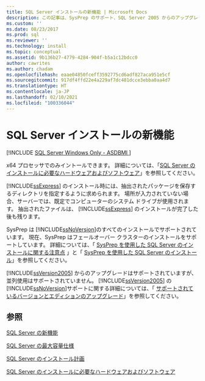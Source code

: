 ```yaml
---
title: SQL Server インストールの新機能 | Microsoft Docs
description: この記事は、SysPrep のサポート、SQL Server 2005 からのアップグレードなど、SQL Server のインストール プロセスに加えられたいくつかの変更についてまとめています。
ms.custom: ''
ms.date: 08/23/2017
ms.prod: sql
ms.reviewer: ''
ms.technology: install
ms.topic: conceptual
ms.assetid: 9b136b27-4779-4284-904f-b5a1c12bdcc0
author: cawrites
ms.author: chadam
ms.openlocfilehash: eaae04850fceff3592775cd6adf827aca951e5cf
ms.sourcegitcommit: 917df4ffd22e4a229af7dc481dcce3ebba0aa4d7
ms.translationtype: HT
ms.contentlocale: ja-JP
ms.lasthandoff: 02/10/2021
ms.locfileid: "100336044"
---
```

# <a name="what39s-new-in-sql-server-installation"></a>SQL Server インストールの新機能
[!INCLUDE [SQL Server Windows Only - ASDBMI ](../../includes/applies-to-version/sql-windows-only-asdbmi.md)]

 x64 プロセッサでのみイントールできます。 詳細については、「[SQL Server のインストールに必要なハードウェアおよびソフトウェア](../../sql-server/install/hardware-and-software-requirements-for-installing-sql-server.md)」を参照してください。
  
 [!INCLUDE[ssExpress](../../includes/ssexpress-md.md)] のインストール時には、抽出されたパッケージを保存するディレクトリを指定するように求められます。 場所が入力されていない場合、サーバーでは、既定でコンピューターのシステム ドライブが使用されます。 抽出されたファイルは、 [!INCLUDE[ssExpress](../../includes/ssexpress-md.md)] のインストールが完了した後も残ります。  
  
 SysPrep は [!INCLUDE[ssNoVersion](../../includes/ssnoversion-md.md)]のすべてのインストールでサポートされています。 現在、SysPrep はフェールオーバー クラスターのインストールをサポートしています。 詳細については、「 [SysPrep を使用した SQL Server のインストールに関する注意点](../../database-engine/install-windows/considerations-for-installing-sql-server-using-sysprep.md) 」と「 [SysPrep を使用した SQL Server のインストール](../../database-engine/install-windows/install-sql-server-using-sysprep.md)」を参照してください。  
  
 [!INCLUDE[ssVersion2005](../../includes/ssversion2005-md.md)] からのアップグレードはサポートされていますが、並列使用はサポートされていません。 [!INCLUDE[ssVersion2005](../../includes/ssversion2005-md.md)] の [!INCLUDE[ssNoVersion](../../includes/ssnoversion-md.md)]サポートに関する詳細については、「 [サポートされているバージョンとエディションのアップグレード](../../database-engine/install-windows/supported-version-and-edition-upgrades.md)」を参照してください。  
 
  
## <a name="see-also"></a>参照  
[SQL Server の新機能](../../sql-server/what-s-new-in-sql-server-2017.md)

[SQL Server の最大容量仕様](../../sql-server/maximum-capacity-specifications-for-sql-server.md)   

[SQL Server のインストール計画](../../sql-server/install/planning-a-sql-server-installation.md)   

[SQL Server のインストールに必要なハードウェアおよびソフトウェア](../../sql-server/install/hardware-and-software-requirements-for-installing-sql-server.md)  
  
